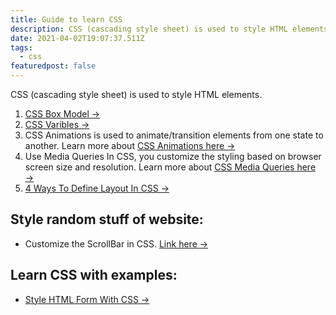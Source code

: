 ```yaml
---
title: Guide to learn CSS
description: CSS (cascading style sheet) is used to style HTML elements.
date: 2021-04-02T19:07:37.511Z
tags:
  - css
featuredpost: false
---
```


CSS (cascading style sheet) is used to style HTML elements.

1. [CSS Box Model →](https://taimoorsattar.dev/blogs/box-model-in-css/)
2. [CSS Varibles →](https://taimoorsattar.dev/blogs/css-variables)
3. CSS Animations is used to animate/transition elements from one state to another. Learn more about [CSS Animations here →](https://taimoorsattar.dev/blogs/css-animation)
4. Use Media Queries In CSS, you customize the styling based on browser screen size and resolution. Learn more about [CSS Media Queries here →](https://taimoorsattar.dev/blogs/media-queries-in-css)
5. [4 Ways To Define Layout In CSS →](https://taimoorsattar.dev/blogs/layout-in-css/)

## Style random stuff of website:

- Customize the ScrollBar in CSS. [Link here →](https://taimoorsattar.dev/blogs/custom-scrollbar-in-css)

## Learn CSS with examples:

- [Style HTML Form With CSS →](https://taimoorsattar.dev/blogs/style-html-form-with-css)